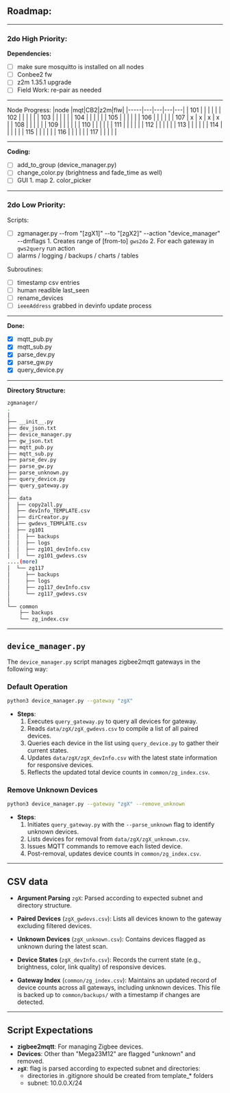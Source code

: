 
## Roadmap:
---

### 2do High Priority:

**Dependencies:**
- [ ] make sure mosquitto is installed on all nodes
- [ ] Conbee2 fw
- [ ] z2m 1.35.1 upgrade
- [ ] Field Work: re-pair as needed

---
Node Progress:
|node |mqt|CB2|z2m|flw|
|-----|---|---|---|---|
| 101 |   |   |   |   |
| 102 |   |   |   |   |
| 103 |   |   |   |   |
| 104 |   |   |   |   |
| 105 |   |   |   |   |
| 106 |   |   |   |   |
| 107 | x | x | x | x |
| 108 |   |   |   |   |
| 109 |   |   |   |   |
| 110 |   |   |   |   |
| 111 |   |   |   |   |
| 112 |   |   |   |   |
| 113 |   |   |   |   |
| 114 |   |   |   |   |
| 115 |   |   |   |   |
| 116 |   |   |   |   |
| 117 |   |   |   |   |


---

**Coding:**
- [ ] add_to_group (device_manager.py)
- [ ] change_color.py (brightness and fade_time as well)
- [ ] GUI
		1. map
		2. color_picker
---

### 2do Low Priority:

Scripts:
- [ ] zgmanager.py --from "[zgX1]" --to "[zgX2]" --action "device_manager" --dmflags
		1. Creates range of [from-to] `gws2do` 
		2. For each gateway in `gws2query` run action
- [ ] alarms / logging / backups / charts / tables

Subroutines:
- [ ] timestamp csv entries
- [ ] human readible last_seen
- [ ] rename_devices
- [ ] `ieeeAddress` grabbed in devinfo update process

---

**Done:**
- [x] mqtt_pub.py
- [x] mqtt_sub.py
- [x] parse_dev.py
- [x] parse_gw.py
- [x] query_device.py

---

**Directory Structure:**

```bash
zgmanager/
.
│
├── __init__.py
├── dev_json.txt
├── device_manager.py
├── gw_json.txt
├── mqtt_pub.py
├── mqtt_sub.py
├── parse_dev.py
├── parse_gw.py
├── parse_unknown.py
├── query_device.py
├── query_gateway.py
│
├── data
│  ├── copy2all.py
│  ├── devInfo_TEMPLATE.csv
│  ├── dirCreator.py
│  ├── gwdevs_TEMPLATE.csv
│  ├── zg101
│  │  ├── backups
│  │  ├── logs
│  │  ├── zg101_devInfo.csv
│  │  └── zg101_gwdevs.csv
....(more)
│  └── zg117
│     ├── backups
│     ├── logs
│     ├── zg117_devInfo.csv
│     └── zg117_gwdevs.csv
│
└── common
	├── backups
	└── zg_index.csv
```
---

## `device_manager.py`

The `device_manager.py` script manages zigbee2mqtt gateways in the following way:

### Default Operation
```bash
python3 device_manager.py --gateway "zgX"
```
- **Steps**:
  1. Executes `query_gateway.py` to query all devices for gateway.
  2. Reads `data/zgX/zgX_gwdevs.csv` to compile a list of all paired devices.
  3. Queries each device in the list using `query_device.py` to gather their current states.
  4. Updates `data/zgX/zgX_devInfo.csv` with the latest state information for responsive devices.
  5. Reflects the updated total device counts in `common/zg_index.csv`.

### Remove Unknown Devices
```bash
python3 device_manager.py --gateway "zgX" --remove_unknown
```
- **Steps**:
  1. Initiates `query_gateway.py` with the `--parse_unknown` flag to identify unknown devices.
  2. Lists devices for removal from `data/zgX/zgX_unknown.csv`.
  3. Issues MQTT commands to remove each listed device.
  4. Post-removal, updates device counts in `common/zg_index.csv`.

---

## CSV data

- **Argument Parsing** `zgX`: Parsed according to expected subnet and directory structure.

- **Paired Devices** (`zgX_gwdevs.csv`): Lists all devices known to the gateway excluding filtered devices.

- **Unknown Devices** (`zgX_unknown.csv`): Contains devices flagged as unknown during the latest scan.

- **Device States** (`zgX_devInfo.csv`): Records the current state (e.g., brightness, color, link quality) of responsive devices.

- **Gateway Index** (`common/zg_index.csv`): Maintains an updated record of device counts across all gateways, including unknown devices. This file is backed up to `common/backups/` with a timestamp if changes are detected.

---

## Script Expectations
- **zigbee2mqtt**: For managing Zigbee devices.
- **Devices**: Other than "Mega23M12" are flagged "unknown" and removed.
- **`zgX`**: flag is parsed according to expected subnet and directories:
  - directories in .gitignore should be created from template_* folders
  - subnet: 10.0.0.X/24
